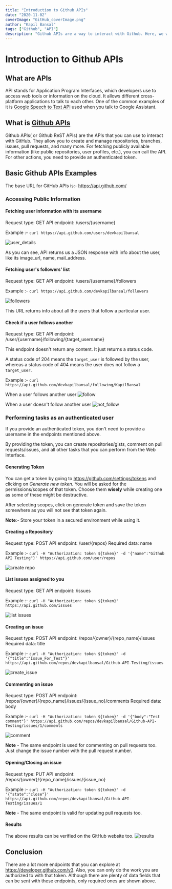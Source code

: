 ```yaml
---
title: "Introduction to Github APIs"
date: "2020-11-02"
coverImage: "GitHub_coverImage.png"
author: "Kapil Bansal"
tags: ["Github", "API"]
description: "Github APIs are a way to interact with Github. Here, we will learn about some basic things we can do with Github APIs."
---
```


# Introduction to Github APIs

## What are APIs

API stands for Application Program Interfaces, which developers use to access web tools or information on the cloud. It allows different cross-platform applications to talk to each other.
One of the common examples of it is [Google Speech to Text API](https://cloud.google.com/speech-to-text) used when you talk to Google Assistant.

## What is [Github APIs](https://developer.github.com/v3/)
Github APIs( or Github ReST APIs) are the APIs that you can use to interact with GitHub. They allow you to create and manage repositories, branches, issues, pull requests, and many more.
For fetching publicly available information (like public repositories, user profiles, etc.), you can call the API. For other actions, you need to provide an authenticated token.

## Basic Github APIs Examples
The base URL for GitHub APIs is:- https://api.github.com/

### Accessing Public Information

#### Fetching user information with its username
Request type: GET
API endpoint: /users/{username}

Example :- `curl https://api.github.com/users/devkapilbansal`

![user_details](user_details.png)

As you can see, API returns us a JSON response with info about the user, like its image_url, name, mail_address.

#### Fetching user's followers' list
Request type: GET
API endpoint: /users/{username}/followers

Example :- `curl https://api.github.com/devkapilbansal/followers`

![followers](followers.png)

This URL returns info about all the users that follow a particular user.

#### Check if a user follows another
Request type: GET
API endpoint: /user/{username}/following/{target_username}

This endpoint doesn't return any content. It just returns a status code.

A status code of 204 means the `target_user` is followed by the user, whereas a status code of 404 means the user does not follow a `target_user`.

Example :- `curl https://api.github.com/devkapilbansal/following/KapilBansal`

When a user follows another user
![follow](user_follows.png)

When a user doesn't follow another user
![not_follow](user_not_follows.png)


### Performing tasks as an authenticated user

If you provide an authenticated token, you don't need to provide a username in the endpoints mentioned above.

By providing the token, you can create repositories/gists, comment on pull requests/issues, and all other tasks that you can perform from the Web Interface.

#### Generating Token

You can get a token by going to https://github.com/settings/tokens and clicking on _Generate new token_. You will be asked for the permissions/scopes of that token. Choose them **wisely** while creating one as some of these might be destructive.

After selecting scopes, click on generate token and save the token somewhere as you will not see that token again.

**Note**:- Store your token in a secured environment while using it.

#### Creating a Repository

Request type: POST
API endpoint: /user/{repos}
Required data: name

Example :- `curl -H "Authorization: token ${token}" -d '{"name":"Github API Testing"}' https://api.github.com/user/repos`

![create repo](create_repo.png)

#### List issues assigned to you

Request type: GET
API endpoint: /issues

Example :- `curl -H "Authorization: token ${token}" https://api.github.com/issues`


![list issues](list_issues.png)

#### Creating an issue

Request type: POST
API endpoint: /repos/{owner}/{repo_name}/issues
Required data: title

Example :- `curl -H "Authorization: token ${token}" -d '{"title":"Issue_For_Test"}' https://api.github.com/repos/devkapilbansal/Github-API-Testing/issues`

![create_issue](create_issue.png)

#### Commenting on issue

Request type: POST
API endpoint: /repos/{owner}/{repo_name}/issues/{issue_no}/comments
Required data: body

Example :- `curl -H "Authorization: token ${token}" -d '{"body":"Test comment"}' https://api.github.com/repos/devkapilbansal/Github-API-Testing/issues/1/comments`

![comment](comment_on_issue.png)

**Note** - The same endpoint is used for commenting on pull requests too. Just change the issue number with the pull request number.

#### Opening/Closing an issue
Request type: PUT
API endpoint: /repos/{owner}/{repo_name}/issues/{issue_no}

Example :- `curl -H "Authorization: token ${token}" -d '{"state":"close"}' https://api.github.com/repos/devkapilbansal/Github-API-Testing/issues/1`

**Note** - The same endpoint is valid for updating pull requests too.

#### Results
The above results can be verified on the GitHub website too.
![results](output.png)

## Conclusion
There are a lot more endpoints that you can explore at https://developer.github.com/v3. Also, you can only do the work you are authorized to with that token.
Although there are plenty of data fields that can be sent with these endpoints, only required ones are shown above.

